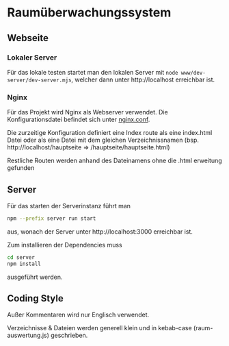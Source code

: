 # Raumüberwachungssystem

## Webseite

### Lokaler Server

Für das lokale testen startet man den lokalen Server mit `node www/dev-server/dev-server.mjs`,
welcher dann unter http://localhost erreichbar ist.

### Nginx

Für das Projekt wird Nginx als Webserver verwendet.
Die Konfigurationsdatei befindet sich unter [nginx.conf](nginx.conf).

Die zurzeitige Konfiguration definiert eine Index route als eine index.html Datei oder
als eine Datei mit dem gleichen Verzeichnissnamen (bsp. http://localhost/hauptseite => /hauptseite/hauptseite.html)

Restliche Routen werden anhand des Dateinamens ohne die .html erweitung gefunden

## Server

Für das starten der Serverinstanz führt man

```bash 
npm --prefix server run start
```
aus, wonach der Server unter http://localhost:3000 erreichbar ist.

Zum installieren der Dependencies muss 
```bash 
cd server
npm install
```
ausgeführt werden.

## Coding Style

Außer Kommentaren wird nur Englisch verwendet.

Verzeichnisse & Dateien werden generell klein und in kebab-case (raum-auswertung.js) geschrieben.

